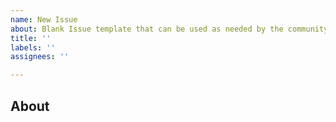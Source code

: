 ```yaml
---
name: New Issue
about: Blank Issue template that can be used as needed by the community
title: ''
labels: ''
assignees: ''

---
```


About 
---

<!-- Describe the task, work piece, or suggestion here-->
